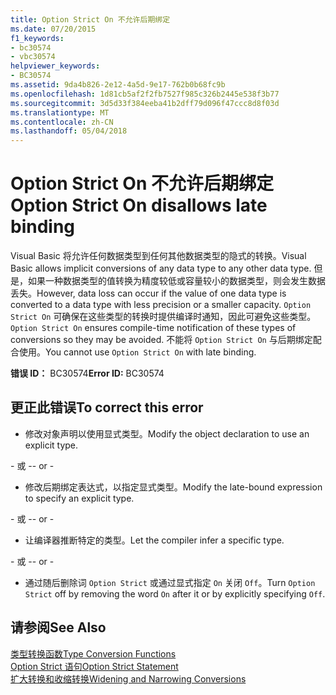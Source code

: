 ```yaml
---
title: Option Strict On 不允许后期绑定
ms.date: 07/20/2015
f1_keywords:
- bc30574
- vbc30574
helpviewer_keywords:
- BC30574
ms.assetid: 9da4b826-2e12-4a5d-9e17-762b0b68fc9b
ms.openlocfilehash: 1d81cb5af2f2fb7527f985c326b2445e538f3b77
ms.sourcegitcommit: 3d5d33f384eeba41b2dff79d096f47ccc8d8f03d
ms.translationtype: MT
ms.contentlocale: zh-CN
ms.lasthandoff: 05/04/2018
---
```

# <a name="option-strict-on-disallows-late-binding"></a><span data-ttu-id="ee793-102">Option Strict On 不允许后期绑定</span><span class="sxs-lookup"><span data-stu-id="ee793-102">Option Strict On disallows late binding</span></span>
<span data-ttu-id="ee793-103">Visual Basic 将允许任何数据类型到任何其他数据类型的隐式的转换。</span><span class="sxs-lookup"><span data-stu-id="ee793-103">Visual Basic allows implicit conversions of any data type to any other data type.</span></span> <span data-ttu-id="ee793-104">但是，如果一种数据类型的值转换为精度较低或容量较小的数据类型，则会发生数据丢失。</span><span class="sxs-lookup"><span data-stu-id="ee793-104">However, data loss can occur if the value of one data type is converted to a data type with less precision or a smaller capacity.</span></span> <span data-ttu-id="ee793-105">`Option Strict On` 可确保在这些类型的转换时提供编译时通知，因此可避免这些类型。</span><span class="sxs-lookup"><span data-stu-id="ee793-105">`Option Strict On` ensures compile-time notification of these types of conversions so they may be avoided.</span></span> <span data-ttu-id="ee793-106">不能将 `Option Strict On` 与后期绑定配合使用。</span><span class="sxs-lookup"><span data-stu-id="ee793-106">You cannot use `Option Strict On` with late binding.</span></span>  

 <span data-ttu-id="ee793-107">**错误 ID：** BC30574</span><span class="sxs-lookup"><span data-stu-id="ee793-107">**Error ID:** BC30574</span></span>  
  
## <a name="to-correct-this-error"></a><span data-ttu-id="ee793-108">更正此错误</span><span class="sxs-lookup"><span data-stu-id="ee793-108">To correct this error</span></span>  
  
-   <span data-ttu-id="ee793-109">修改对象声明以使用显式类型。</span><span class="sxs-lookup"><span data-stu-id="ee793-109">Modify the object declaration to use an explicit type.</span></span>  
  
 <span data-ttu-id="ee793-110">\- 或 -</span><span class="sxs-lookup"><span data-stu-id="ee793-110">\- or -</span></span>  
  
-   <span data-ttu-id="ee793-111">修改后期绑定表达式，以指定显式类型。</span><span class="sxs-lookup"><span data-stu-id="ee793-111">Modify the late-bound expression to specify an explicit type.</span></span>  
  
 <span data-ttu-id="ee793-112">\- 或 -</span><span class="sxs-lookup"><span data-stu-id="ee793-112">\- or -</span></span>  
  
-   <span data-ttu-id="ee793-113">让编译器推断特定的类型。</span><span class="sxs-lookup"><span data-stu-id="ee793-113">Let the compiler infer a specific type.</span></span>  
  
 <span data-ttu-id="ee793-114">\- 或 -</span><span class="sxs-lookup"><span data-stu-id="ee793-114">\- or -</span></span>  
  
-   <span data-ttu-id="ee793-115">通过随后删除词 `Option Strict` 或通过显式指定 `On` 关闭 `Off`。</span><span class="sxs-lookup"><span data-stu-id="ee793-115">Turn `Option Strict` off by removing the word `On` after it or by explicitly specifying `Off`.</span></span>  
  
## <a name="see-also"></a><span data-ttu-id="ee793-116">请参阅</span><span class="sxs-lookup"><span data-stu-id="ee793-116">See Also</span></span>  
 [<span data-ttu-id="ee793-117">类型转换函数</span><span class="sxs-lookup"><span data-stu-id="ee793-117">Type Conversion Functions</span></span>](../../visual-basic/language-reference/functions/type-conversion-functions.md)  
 [<span data-ttu-id="ee793-118">Option Strict 语句</span><span class="sxs-lookup"><span data-stu-id="ee793-118">Option Strict Statement</span></span>](../../visual-basic/language-reference/statements/option-strict-statement.md)  
 [<span data-ttu-id="ee793-119">扩大转换和收缩转换</span><span class="sxs-lookup"><span data-stu-id="ee793-119">Widening and Narrowing Conversions</span></span>](../../visual-basic/programming-guide/language-features/data-types/widening-and-narrowing-conversions.md)
